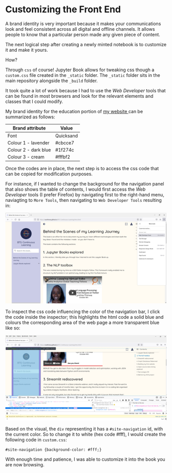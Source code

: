# Customizing the Front End

A brand identity is very important because it makes
your communications look and feel consistent across
all digital and offline channels. It allows people
to know that a particular person made any given piece
of content.

The next logical step after creating a newly minted
notebook is to customize it and make it yours.

How?

Through `css` of course! Jupyter Book allows for
tweaking css though a `custom.css` file created in the
`_static` folder. The `_static` folder sits in the main
repository alongside the `_build` folder.

It took quite a lot of work because I had to use the *Web
Developer* tools that can be found in most browsers and look
for the relevant elements and classes that I could modify.

My brand identity for the education portion of 
<a href='https://ceethinwa.github.io/education.html'>my website
</a> can be summarized as follows:

| Brand attribute      | Value     |
|----------------------|-----------|
| Font                 | Quicksand |
| Colour 1 - lavender  | #cbcce7   |
| Colour 2 - dark blue | #1f274c   |
| Colour 3 - cream     | #fffbf2   |

Once the codes are in place, the next step is to access the css
code that can be copied for modification purposes.

For instance, if I wanted to change the background for the
navigation panel that also shows the table of contents, I would
first access the *Web Developer* tools (I prefer Firefox)
by navigating first to the right-hand menu, naviagting to `More
Tools`, then navigating to `Web Developer Tools` resulting in:

![web1](./images/img9.png)

To inspect the css code influencing the color of the navigation
bar, I click the code inside the inspector; this highlights
the html code a solid blue and colours the corresponding area of the web
page a more transparent blue like so:

![web2](./images/img10.png)

Based on the visual, the `div` representing it has a 
`#site-navigation` id, with the current color. So to change it
to white (hex code #fff), I would create the following code in
`custom.css`:

```
#site-navigation {background-color: #fff;}
```

With enough time and patience, I was able to customize it into
the book you are now browsing.

<br>

